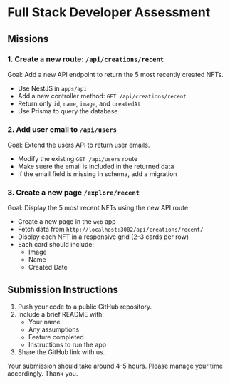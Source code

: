 # Full Stack Developer Assessment

## Missions

### 1. Create a new route: `/api/creations/recent`
Goal: Add a new API endpoint to return the 5 most recently created NFTs.
- Use NestJS in `apps/api`
- Add a new controller method: `GET /api/creations/recent`
- Return only `id`, `name`, `image`, and `createdAt`
- Use Prisma to query the database

### 2. Add user email to `/api/users`
Goal: Extend the users API to return user emails.
- Modify the existing `GET /api/users` route
- Make suere the email is included in the returned data
- If the email field is missing in schema, add a migration

### 3. Create a new page `/explore/recent`
Goal: Display the 5 most recent NFTs using the new API route
- Create a new page in the `web` app
- Fetch data from `http://localhost:3002/api/creations/recent/`
- Display each NFT in a responsive grid (2-3 cards per row)
- Each card should include:
    - Image
    - Name
    - Created Date

## Submission Instructions
1. Push your code to a public GitHub repository.
2. Include a brief README with:
    - Your name
    - Any assumptions
    - Feature completed
    - Instructions to run the app
3. Share the GitHub link with us.

Your submission should take around 4-5 hours. Please manage your time accordingly. Thank you.
